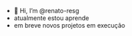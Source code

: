 - 👋 Hi, I’m @renato-resg
-  atualmente estou  aprende
- em breve novos projetos em execução 

<!---
renato-resg/renato-resg is a ✨ special ✨ repository because its `README.md` (this file) appears on your GitHub profile.
You can click the Preview link to take a look at your changes.
--->
